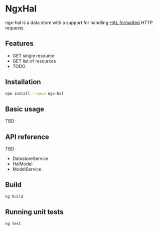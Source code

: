 # NgxHal

ngx-hal is a data store with a support for handling [HAL formatted](http://stateless.co/hal_specification.html) HTTP requests.

## Features

* GET single resource
* GET list of resources
* TODO

## Installation

```bash
npm install --save ngx-hal
```

## Basic usage

TBD

## API reference

TBD

* DatastoreService
* HalModel
* ModelService

## Build

```bash
ng build
```

## Running unit tests

```bash
ng test
```

